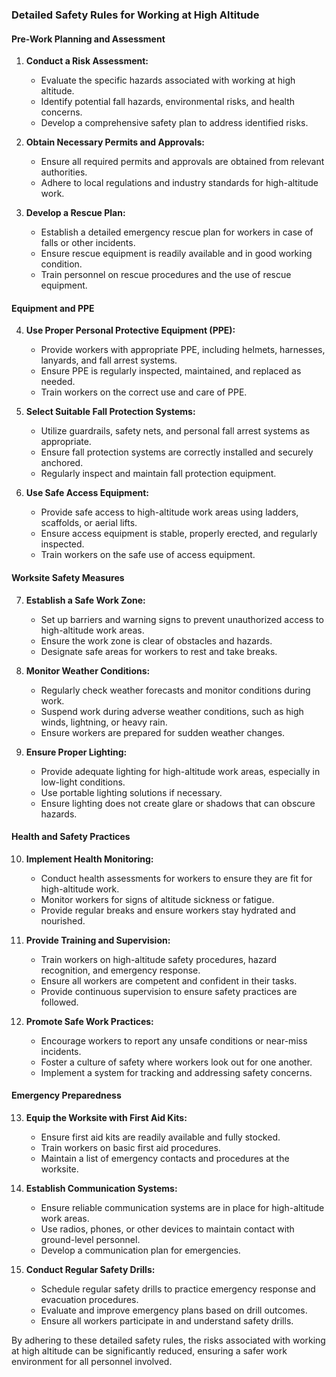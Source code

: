 ### Detailed Safety Rules for Working at High Altitude

#### Pre-Work Planning and Assessment

1. **Conduct a Risk Assessment:**
   - Evaluate the specific hazards associated with working at high altitude.
   - Identify potential fall hazards, environmental risks, and health concerns.
   - Develop a comprehensive safety plan to address identified risks.

2. **Obtain Necessary Permits and Approvals:**
   - Ensure all required permits and approvals are obtained from relevant authorities.
   - Adhere to local regulations and industry standards for high-altitude work.

3. **Develop a Rescue Plan:**
   - Establish a detailed emergency rescue plan for workers in case of falls or other incidents.
   - Ensure rescue equipment is readily available and in good working condition.
   - Train personnel on rescue procedures and the use of rescue equipment.

#### Equipment and PPE

4. **Use Proper Personal Protective Equipment (PPE):**
   - Provide workers with appropriate PPE, including helmets, harnesses, lanyards, and fall arrest systems.
   - Ensure PPE is regularly inspected, maintained, and replaced as needed.
   - Train workers on the correct use and care of PPE.

5. **Select Suitable Fall Protection Systems:**
   - Utilize guardrails, safety nets, and personal fall arrest systems as appropriate.
   - Ensure fall protection systems are correctly installed and securely anchored.
   - Regularly inspect and maintain fall protection equipment.

6. **Use Safe Access Equipment:**
   - Provide safe access to high-altitude work areas using ladders, scaffolds, or aerial lifts.
   - Ensure access equipment is stable, properly erected, and regularly inspected.
   - Train workers on the safe use of access equipment.

#### Worksite Safety Measures

7. **Establish a Safe Work Zone:**
   - Set up barriers and warning signs to prevent unauthorized access to high-altitude work areas.
   - Ensure the work zone is clear of obstacles and hazards.
   - Designate safe areas for workers to rest and take breaks.

8. **Monitor Weather Conditions:**
   - Regularly check weather forecasts and monitor conditions during work.
   - Suspend work during adverse weather conditions, such as high winds, lightning, or heavy rain.
   - Ensure workers are prepared for sudden weather changes.

9. **Ensure Proper Lighting:**
   - Provide adequate lighting for high-altitude work areas, especially in low-light conditions.
   - Use portable lighting solutions if necessary.
   - Ensure lighting does not create glare or shadows that can obscure hazards.

#### Health and Safety Practices

10. **Implement Health Monitoring:**
    - Conduct health assessments for workers to ensure they are fit for high-altitude work.
    - Monitor workers for signs of altitude sickness or fatigue.
    - Provide regular breaks and ensure workers stay hydrated and nourished.

11. **Provide Training and Supervision:**
    - Train workers on high-altitude safety procedures, hazard recognition, and emergency response.
    - Ensure all workers are competent and confident in their tasks.
    - Provide continuous supervision to ensure safety practices are followed.

12. **Promote Safe Work Practices:**
    - Encourage workers to report any unsafe conditions or near-miss incidents.
    - Foster a culture of safety where workers look out for one another.
    - Implement a system for tracking and addressing safety concerns.

#### Emergency Preparedness

13. **Equip the Worksite with First Aid Kits:**
    - Ensure first aid kits are readily available and fully stocked.
    - Train workers on basic first aid procedures.
    - Maintain a list of emergency contacts and procedures at the worksite.

14. **Establish Communication Systems:**
    - Ensure reliable communication systems are in place for high-altitude work areas.
    - Use radios, phones, or other devices to maintain contact with ground-level personnel.
    - Develop a communication plan for emergencies.

15. **Conduct Regular Safety Drills:**
    - Schedule regular safety drills to practice emergency response and evacuation procedures.
    - Evaluate and improve emergency plans based on drill outcomes.
    - Ensure all workers participate in and understand safety drills.

By adhering to these detailed safety rules, the risks associated with working at high altitude can be significantly reduced, ensuring a safer work environment for all personnel involved.
